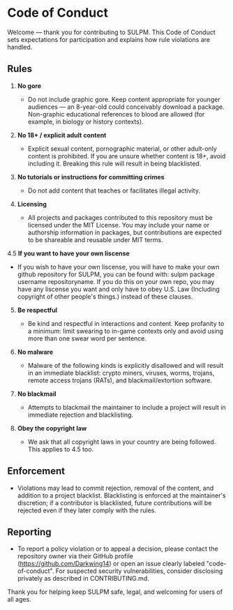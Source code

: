 # Code of Conduct

Welcome — thank you for contributing to SULPM. This Code of Conduct sets expectations for participation and explains how rule violations are handled.

## Rules

1. **No gore**  
   - Do not include graphic gore. Keep content appropriate for younger audiences — an 8-year-old could conceivably download a package. Non-graphic educational references to blood are allowed (for example, in biology or history contexts).

2. **No 18+ / explicit adult content**  
   - Explicit sexual content, pornographic material, or other adult-only content is prohibited. If you are unsure whether content is 18+, avoid including it. Breaking this rule will result in being blacklisted.

3. **No tutorials or instructions for committing crimes**  
   - Do not add content that teaches or facilitates illegal activity.

4. **Licensing**  
   - All projects and packages contributed to this repository must be licensed under the MIT License. You may include your name or authorship information in packages, but contributions are expected to be shareable and reusable under MIT terms.

4.5 **If you want to have your own liscense**
   - If you wish to have your own liscense, you will have to make your own github repository for SULPM, you can be found with: sulpm package username repositoryname. If you do this on your own repo, you may have any liscense you want and only have to obey U.S. Law (Including copyright of other people's things.) instead of these clauses.

5. **Be respectful**  
   - Be kind and respectful in interactions and content. Keep profanity to a minimum: limit swearing to in-game contexts only and avoid using more than one swear word per sentence.

6. **No malware**  
   - Malware of the following kinds is explicitly disallowed and will result in an immediate blacklist: crypto miners, viruses, worms, trojans, remote access trojans (RATs), and blackmail/extortion software.

7. **No blackmail**  
   - Attempts to blackmail the maintainer to include a project will result in immediate rejection and blacklisting.

8. **Obey the copyright law**
   - We ask that all copyright laws in your country are being followed. This applies to 4.5 too.

## Enforcement

- Violations may lead to commit rejection, removal of the content, and addition to a project blacklist. Blacklisting is enforced at the maintainer's discretion; if a contributor is blacklisted, future contributions will be rejected even if they later comply with the rules.

## Reporting

- To report a policy violation or to appeal a decision, please contact the repository owner via their GitHub profile (https://github.com/Darkwing14) or open an issue clearly labeled "code-of-conduct". For suspected security vulnerabilities, consider disclosing privately as described in CONTRIBUTING.md.

Thank you for helping keep SULPM safe, legal, and welcoming for users of all ages.

